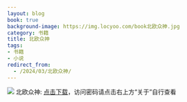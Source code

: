 ```yaml
---
layout: blog
book: true
background-image: https://img.locyoo.com/book北欧众神.jpg
category: 书籍
title: 北欧众神
tags:
- 书籍
- 小说
redirect_from:
  - /2024/03/北欧众神/
---
```

![](https://img.locyoo.com/book北欧众神.jpg)
北欧众神: <a name = "ref1" href="https://url18.ctfile.com/f/50983618-1337384036-60a444?p=3619">点击下载</a>，访问密码请点击右上方“关于”自行查看
